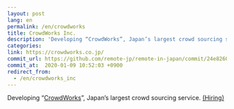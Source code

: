 ```yaml
---
layout: post
lang: en
permalink: /en/crowdworks
title: CrowdWorks Inc.
description: 'Developing “CrowdWorks”, Japan’s largest crowd sourcing service. (Hiring)'
categories: 
link: https://crowdworks.co.jp/
commit_url: https://github.com/remote-jp/remote-in-japan/commit/24e8260c57b55361b008a249e62b34ade3916821
commit_at:  2020-01-09 10:52:03 +0900
redirect_from:
  - /en/crowdworks_inc
---
```


<p>Developing “<a href="https://crowdworks.jp/">CrowdWorks</a>”, Japan’s largest crowd sourcing service. <a href="https://www.wantedly.com/projects/55681">(Hiring)</a></p>
